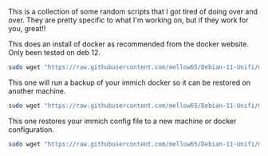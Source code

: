 This is a collection of some random scripts that I got tired of doing over and over.  They are pretty specific to what I'm working on, but if they work for you, great!!


This does an install of docker as recommended from the docker website.  Only been tested on deb 12. 
```bash
sudo wget "https://raw.githubusercontent.com/mellow65/Debian-11-Unifi/main/Deb-12-docker.sh" -O Deb-12-docker.sh && sudo chmod +x Deb-12-docker.sh && ./Deb-12-docker.sh
```


This one will run a backup of your immich docker so it can be restored on another machine. 
```bash
sudo wget "https://raw.githubusercontent.com/mellow65/Debian-11-Unifi/main/immich-backup.sh" -O immich-backup.sh && sudo chmod +x immich-backup.sh && ./immich-backup.sh
```



This one restores your immich config file to a new machine or docker configuration.
```bash
sudo wget "https://raw.githubusercontent.com/mellow65/Debian-11-Unifi/main/restore-immich.sh" -O restore-immich.sh && sudo chmod +x restore-immich.sh && ./restore-immich.sh
```
